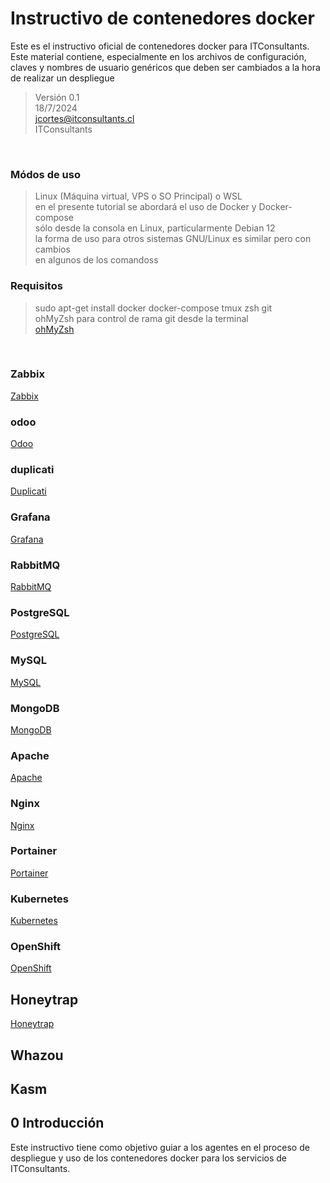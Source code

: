 <!-- Instructivo sobre como desplegar y usar los contenedores docker de los servicios ITC -->

# Instructivo de contenedores docker

Este es el instructivo oficial de contenedores docker para ITConsultants. Este material contiene, especialmente en los archivos de configuración, claves y nombres de usuario genéricos que deben ser cambiados a la hora de realizar un despliegue

<!-- créditos -->

> Versión 0.1
> <br>
> 18/7/2024
> <br>
> <jcortes@itconsultants.cl>
><br>
> ITConsultants

<!-- links de MD individuales -->

<br>

### Módos de uso

> Linux (Máquina virtual, VPS o SO Principal) o WSL
> <br>
> en el presente tutorial se abordará el uso de Docker y Docker-compose
> <br> sólo desde la consola en Linux, particularmente Debian 12
> <br> la forma de uso para otros sistemas GNU/Linux es similar pero con cambios
> <br> en algunos de los comandoss

### Requisitos

> sudo apt-get install docker docker-compose tmux zsh git
> <br> ohMyZsh para control de rama git desde la terminal
> <br> [ohMyZsh](https://ohmyz.sh/)


<br>

### Zabbix

[Zabbix](./zabbix/README.md)

### odoo

[Odoo](./odoo/README.md)

### duplicati

[Duplicati](./duplicati/README.md)

### Grafana

[Grafana](./grafana/README.md)

### RabbitMQ

[RabbitMQ](./rabbitmq/README.md)

### PostgreSQL

[PostgreSQL](./postgresql/README.md)

### MySQL

[MySQL](./mysql/README.md)

### MongoDB

[MongoDB](./mongodb/README.md)

### Apache

[Apache](./apache/README.md)

### Nginx

[Nginx](./nginx/README.md)

### Portainer

[Portainer](./portainer/README.md)

### Kubernetes

[Kubernetes](./kubernetes/README.md)

### OpenShift

[OpenShift](./openshift/README.md)

## Honeytrap

[Honeytrap](./honeytrap/README.md)

## Whazou

## Kasm

<!-- tabla de contenidos     -->

## 0 Introducción

Este instructivo tiene como objetivo guiar a los agentes en el proceso de despliegue y uso de los contenedores docker para los servicios de ITConsultants.

<!-- alternativas para despliegue -->
